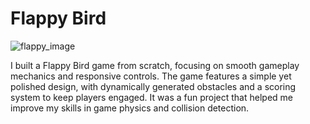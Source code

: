 # Flappy Bird

 ![flappy_image](https://github.com/user-attachments/assets/665a06b7-f968-4f85-b5be-91eed252fcd0)

I built a Flappy Bird game from scratch, focusing on smooth gameplay mechanics and responsive controls. The game features a simple yet polished design, with dynamically generated obstacles and a scoring system to keep players engaged. It was a fun project that helped me improve my skills in game physics and collision detection.
 
